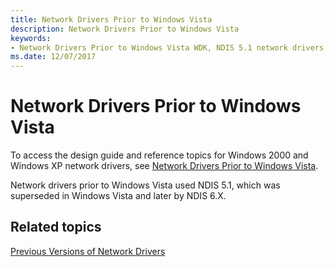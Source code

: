 ```yaml
---
title: Network Drivers Prior to Windows Vista
description: Network Drivers Prior to Windows Vista
keywords:
- Network Drivers Prior to Windows Vista WDK, NDIS 5.1 network drivers, Windows 2000 network drivers, Windows XP network drivers
ms.date: 12/07/2017
---
```


# Network Drivers Prior to Windows Vista

To access the design guide and reference topics for Windows 2000 and Windows XP network drivers, see [Network Drivers Prior to Windows Vista](/previous-versions/windows/hardware/network/ff562407(v=vs.85)). 

Network drivers prior to Windows Vista used NDIS 5.1, which was superseded in Windows Vista and later by NDIS 6.X.

## Related topics

[Previous Versions of Network Drivers](network-drivers-prior-to-windows-vista.md)

